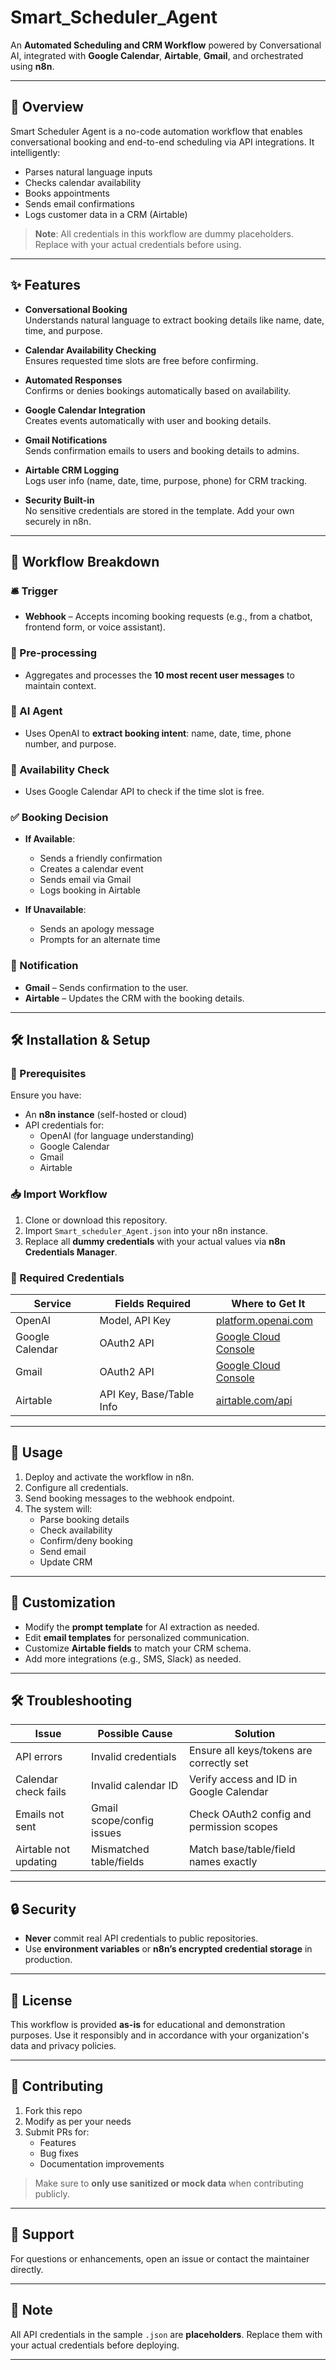 # Smart_Scheduler_Agent

An **Automated Scheduling and CRM Workflow** powered by Conversational AI, integrated with **Google Calendar**, **Airtable**, **Gmail**, and orchestrated using **n8n**.

---

## 🧠 Overview

Smart Scheduler Agent is a no-code automation workflow that enables conversational booking and end-to-end scheduling via API integrations. It intelligently:

- Parses natural language inputs
- Checks calendar availability
- Books appointments
- Sends email confirmations
- Logs customer data in a CRM (Airtable)

> **Note**: All credentials in this workflow are dummy placeholders. Replace with your actual credentials before using.

---

## ✨ Features

- **Conversational Booking**  
  Understands natural language to extract booking details like name, date, time, and purpose.

- **Calendar Availability Checking**  
  Ensures requested time slots are free before confirming.

- **Automated Responses**  
  Confirms or denies bookings automatically based on availability.

- **Google Calendar Integration**  
  Creates events automatically with user and booking details.

- **Gmail Notifications**  
  Sends confirmation emails to users and booking details to admins.

- **Airtable CRM Logging**  
  Logs user info (name, date, time, purpose, phone) for CRM tracking.

- **Security Built-in**  
  No sensitive credentials are stored in the template. Add your own securely in n8n.

---

## 🔄 Workflow Breakdown

### 🛎️ Trigger
- **Webhook** – Accepts incoming booking requests (e.g., from a chatbot, frontend form, or voice assistant).

### 🧹 Pre-processing
- Aggregates and processes the **10 most recent user messages** to maintain context.

### 🤖 AI Agent
- Uses OpenAI to **extract booking intent**: name, date, time, phone number, and purpose.

### 📅 Availability Check
- Uses Google Calendar API to check if the time slot is free.

### ✅ Booking Decision

- **If Available**:
  - Sends a friendly confirmation
  - Creates a calendar event
  - Sends email via Gmail
  - Logs booking in Airtable

- **If Unavailable**:
  - Sends an apology message
  - Prompts for an alternate time

### 📧 Notification
- **Gmail** – Sends confirmation to the user.
- **Airtable** – Updates the CRM with the booking details.

---

## 🛠️ Installation & Setup

### 🔧 Prerequisites
Ensure you have:
- An **n8n instance** (self-hosted or cloud)
- API credentials for:
  - OpenAI (for language understanding)
  - Google Calendar
  - Gmail
  - Airtable

### 📥 Import Workflow
1. Clone or download this repository.
2. Import `Smart_scheduler_Agent.json` into your n8n instance.
3. Replace all **dummy credentials** with your actual values via **n8n Credentials Manager**.

### 🔐 Required Credentials

| Service         | Fields Required              | Where to Get It                              |
|-----------------|------------------------------|-----------------------------------------------|
| OpenAI          | Model, API Key               | [platform.openai.com](https://platform.openai.com) |
| Google Calendar | OAuth2 API                   | [Google Cloud Console](https://console.cloud.google.com) |
| Gmail           | OAuth2 API                   | [Google Cloud Console](https://console.cloud.google.com) |
| Airtable        | API Key, Base/Table Info     | [airtable.com/api](https://airtable.com/api) |

---

## 🚀 Usage

1. Deploy and activate the workflow in n8n.
2. Configure all credentials.
3. Send booking messages to the webhook endpoint.
4. The system will:
   - Parse booking details
   - Check availability
   - Confirm/deny booking
   - Send email
   - Update CRM

---

## 🧩 Customization

- Modify the **prompt template** for AI extraction as needed.
- Edit **email templates** for personalized communication.
- Customize **Airtable fields** to match your CRM schema.
- Add more integrations (e.g., SMS, Slack) as needed.

---

## 🛠️ Troubleshooting

| Issue | Possible Cause | Solution |
|-------|----------------|----------|
| API errors | Invalid credentials | Ensure all keys/tokens are correctly set |
| Calendar check fails | Invalid calendar ID | Verify access and ID in Google Calendar |
| Emails not sent | Gmail scope/config issues | Check OAuth2 config and permission scopes |
| Airtable not updating | Mismatched table/fields | Match base/table/field names exactly |

---

## 🔒 Security

- **Never** commit real API credentials to public repositories.
- Use **environment variables** or **n8n’s encrypted credential storage** in production.

---

## 📜 License

This workflow is provided **as-is** for educational and demonstration purposes. Use it responsibly and in accordance with your organization's data and privacy policies.

---

## 🤝 Contributing

1. Fork this repo
2. Modify as per your needs
3. Submit PRs for:
   - Features
   - Bug fixes
   - Documentation improvements

> Make sure to **only use sanitized or mock data** when contributing publicly.

---

## 🧩 Support

For questions or enhancements, open an issue or contact the maintainer directly.

---

## 📝 Note

All API credentials in the sample `.json` are **placeholders**. Replace them with your actual credentials before deploying.

---
